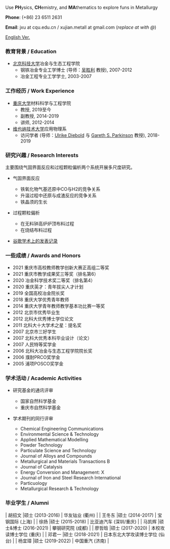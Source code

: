 Use **PH**ysics, **CH**emistry, and **MA**thematics to explore funs in Metallurgy

**Phone**: (+86) 23 6511 2631

**Email**: jxu at cqu.edu.cn / xujian.metall at gmail.com (_replace at with @_)

[English Ver.](./index.html)

### 教育背景 / Education

- [北京科技大学](https://www.ustb.edu.cn/)冶金与生态工程学院
	- 钢铁冶金专业工学博士 (导师：[吴胜利](https://metall.ustb.edu.cn/szdw/xsjs/W/wsl/index.htm) 教授), 2007-2012
	- 冶金工程专业工学学士, 2003-2007

### 工作经历 / Work Experience

- [重庆大学](https://www.cqu.edu.cn/)材料科学与工程学院
	- 教授, 2019至今
	- 副教授, 2014-2019
	- 讲师, 2012-2014
- [维也纳技术大学](http://www.tuwien.ac.at/)应用物理系
	- 访问学者 (导师：[Ulrike Diebold](http://www.iap.tuwien.ac.at/www/surface/group/diebold/index) 与 [Gareth S. Parkinson](http://www.iap.tuwien.ac.at/www/surface/group/parkinson/index) 教授), 2018-2019

### 研究兴趣 / Research Interests 

主要围绕气固界面反应和过程颗粒偏析两个系统开展多尺度研究。

- 气固界面反应
	- 铁氧化物气基还原中CO与H2的竞争关系
	- 升温过程中还原与成渣反应的竞争关系
	- 铁晶须的生长

- 过程颗粒偏析
	-  在无料钟高炉炉顶布料过程
	-  在烧结布料过程

- [谷歌学术上的发表记录](https://scholar.google.com/citations?user=A1FG06EAAAAJ&hl=ZH_CN)

### 一些成绩 / Awards and Honors 
*   2021  重庆市高校教师教学创新大赛正高组二等奖 
*   2021  重庆市教学成果奖三等奖（排名第6） 
*   2020  冶金科学技术奖二等奖（排名第4）
*   2020  重庆英才：青年拔尖人才计划
*   2019  全国高校冶金院长奖
*   2018  重庆大学优秀青年教师
*   2014  重庆大学青年教师教学基本功比赛一等奖
*   2012  北京市优秀毕业生
*   2012  北科大优秀博士学位论文
*   2011  北科大十大学术之星：提名奖
*   2007  北京市三好学生
*   2007  北科大优秀本科毕业设计（论文）
*   2007  人民特等奖学金
*   2006  北科大冶金与生态工程学院院长奖
*   2006  濮耐PRCO奖学金
*   2005  浦项POSCO奖学金

### 学术活动 / Academic Activities
- 研究基金的通讯评审
	-  国家自然科学基金
	-  重庆市自然科学基金

- 学术期刊的同行评审
	- Chemical Engineering Communications
	- Environmental Science & Technology
	- Applied Mathematical Modelling
	- Powder Technology
	- Particulate Science and Technology
	- Journal of Alloys and Compounds
	- Metallurgical and Materials Transactions B
	- Journal of Catalysis
	- Energy Conversion and Management: X
	- Journal of Iron and Steel Research International
	- Particuology
	- Metallurgical Research & Technology

### 毕业学生 / Alumni

| 胡招文 |硕士 (2013-2016) | 华友钴业 (衢州) |
| 王冬东 |硕士 (2014-2017) | 宝钢国际 (上海) | 
| 徐扬 |硕士  (2015-2018)   | 比亚迪汽车 (深圳/重庆) | 
| 马凯辉 |硕士&博士  (2016-2021) | 攀钢研究院 (成都) |
| 廖哲晗 |硕士 (2017-2020) | 本校攻读博士学位 (重庆) |
| 邓君一 |硕士 (2018-2021) | 日本东北大学攻读博士学位 (仙台) |
| 杨宜璋 |硕士 (2019-2022) | 中国重汽 (济南) |
